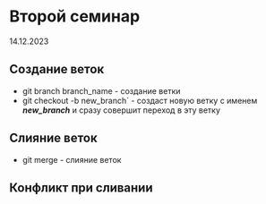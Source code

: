 # Второй семинар
14.12.2023
## Создание веток
* git branch branch_name - создание ветки
* git checkout -b new_branch` - создаст новую ветку с именем ***new_branch*** и сразу совершит переход в эту ветку
## Слияние веток
* git merge - слияние веток
## Конфликт при сливании